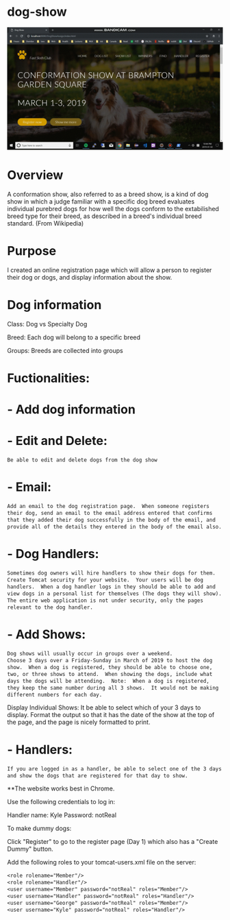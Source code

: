 # dog-show

![dogshow](dogshow.gif)


# Overview

A conformation show, also referred to as a breed show, is a kind of dog show in which a judge familiar with a specific dog breed evaluates individual purebred dogs for how well the dogs conform to the extabilished breed type for their breed, as described in a breed's individual breed standard. (From Wikipedia)

# Purpose

I created an online registration page which will allow a person to register their dog or dogs, and display information about the show.

# Dog information

Class: Dog vs Specialty Dog

Breed: Each dog will belong to a specific breed

Groups: Breeds are collected into groups

# Fuctionalities:

# - Add dog information

# - Edit and Delete: 
    Be able to edit and delete dogs from the dog show

# - Email:
    Add an email to the dog registration page.  When someone registers their dog, send an email to the email address entered that confirms that they added their dog successfully in the body of the email, and provide all of the details they entered in the body of the email also.

# - Dog Handlers:
    Sometimes dog owners will hire handlers to show their dogs for them.  Create Tomcat security for your website.  Your users will be dog handlers.  When a dog handler logs in they should be able to add and view dogs in a personal list for themselves (The dogs they will show).   The entire web application is not under security, only the pages relevant to the dog handler.

# - Add Shows:
    Dog shows will usually occur in groups over a weekend.  
    Choose 3 days over a Friday-Sunday in March of 2019 to host the dog show.  When a dog is registered, they should be able to choose one, two, or three shows to attend.  When showing the dogs, include what days the dogs will be attending.  Note:  When a dog is registered, they keep the same number during all 3 shows.  It would not be making different numbers for each day.

Display Individual Shows:
    It be able to select which of your 3 days to display.      Format the output so that it has the date of the show at the top of the page, and the page is nicely formatted to print.

# - Handlers: 
    If you are logged in as a handler, be able to select one of the 3 days and show the dogs that are registered for that day to show.


**The website works best in Chrome.

Use the following credentials to log in:

Handler name: Kyle
Password: notReal

To make dummy dogs:
 
Click "Register" to go to the register page (Day 1) which also has a "Create Dummy" button.

Add the following roles to your tomcat-users.xml file on the server:

	<role rolename="Member"/>
	<role rolename="Handler"/>
	<user username="Member" password="notReal" roles="Member"/>
	<user username="Handler" password="notReal" roles="Handler"/>
	<user username="George" password="notReal" roles="Member"/>
	<user username="Kyle" password="notReal" roles="Handler"/>

